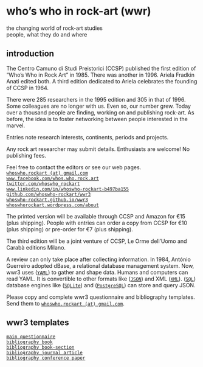 # who’s who in rock-art (wwr)

the changing world of rock-art studies  
people, what they do and where

## introduction

The Centro Camuno di Studi Preistorici (CCSP) published the first edition of “Who’s Who in Rock Art” in 1985. There was another in 1996. Ariela Fradkin Anati edited both. A third edition dedicated to Ariela celebrates the founding of CCSP in 1964.

There were 285 researchers in the 1995 edition and 305 in that of 1996. Some colleagues are no longer with us. Even so, our number grew. Today over a thousand people are finding, working on and publishing rock-art. As before, the idea is to foster networking between people interested in the marvel.

Entries note research interests, continents, periods and projects.

Any rock art researcher may submit details. Enthusiasts are welcome! No publishing fees.

Feel free to contact the editors or see our web pages.  
[`whoswho.rockart (at) gmail.com`]()  
[`www.facebook.com/whos.who.rock.art`](https://www.facebook.com/whos.who.rock.art/)  
[`twitter.com/whoswho_rockart`](https://twitter.com/whoswho_rockart/)  
[`www.linkedin.com/in/whoswho-rockart-b497ba155`](https://www.linkedin.com/in/whoswho-rockart-b497ba155/)  
[`github.com/whoswho-rockart/wwr3`](https://github.com/whoswho-rockart/wwr3)  
[`whoswho-rockart.github.io/wwr3`](https://whoswho-rockart.github.io/wwr3/)  
[`whoswhorockart.wordpress.com/about`](https://whoswhorockart.wordpress.com/about/)

The printed version will be available through CCSP and Amazon for €15 (plus shipping). People with entries can order a copy from CCSP for €10 (plus shipping) or pre-order for €7 (plus shipping).

The third edition will be a joint venture of CCSP, Le Orme dell’Uomo and Carabà editions Milano.

A review can only take place after collecting information. In 1984, António Guerreiro adopted dBase, a relational database management system. Now, wwr3 uses ([`YAML`](http://yaml.org/)) to gather and shape data. Humans and computers can read YAML. It is convertible to other formats like ([`JSON`](http://json.org/)) and XML ([`XML`](https://en.wikipedia.org/wiki/XML)). ([`SQL`](https://en.wikipedia.org/wiki/SQL)) database engines like ([`SQLite`](http://yaml.org/)) and ([`PostgreSQL`](https://www.postgresql.org/)) can store and query JSON.

Please copy and complete wwr3 questionnaire and bibliography templates. Send them to [`whoswho.rockart (at) gmail.com`]().

## wwr3 templates

[`main questionnaire`](yaml/main-array.yaml)  
[`bibliography book`](yaml/book.yaml)  
[`bibliography book-section`](yaml/book-section.yaml)  
[`bibliography journal article`](yaml/journal-article.yaml)  
[`bibliography conference paper`](yaml/conference-paper.yaml)
